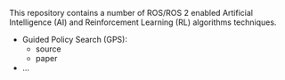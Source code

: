 This repository contains a number of ROS/ROS 2 enabled Artificial Intelligence (AI)
and Reinforcement Learning (RL) algorithms techniques.

- Guided Policy Search (GPS):
  - source
  - paper
- ...
